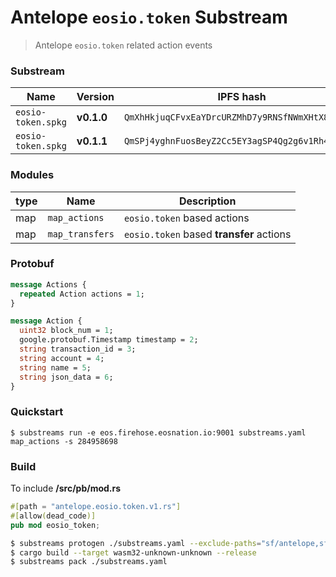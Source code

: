# Antelope `eosio.token` Substream

> Antelope `eosio.token` related action events

### Substream

| Name                | Version     | IPFS hash |
|---------------------|-------------|-----------|
| `eosio-token.spkg`  | **v0.1.0**  | `QmXhHkjuqCFvxEaYDrcURZMhD7y9RNSfNWmXHtX8ramEHL`
| `eosio-token.spkg`  | **v0.1.1**  | `QmSPj4yghnFuosBeyZ2Cc5EY3agSP4Qg2g6v1Rh4tnWSgx`

### Modules

| type | Name                         | Description
|------|------------------------------|-----------------------|
| map  | `map_actions`                | `eosio.token` based actions 
| map  | `map_transfers`              | `eosio.token` based **transfer** actions 

### Protobuf

```proto
message Actions {
  repeated Action actions = 1;
}

message Action {
  uint32 block_num = 1;
  google.protobuf.Timestamp timestamp = 2;
  string transaction_id = 3;
  string account = 4;
  string name = 5;
  string json_data = 6;
}
```

### Quickstart

```
$ substreams run -e eos.firehose.eosnation.io:9001 substreams.yaml map_actions -s 284958698
```

### Build

To include **/src/pb/mod.rs**

```rs
#[path = "antelope.eosio.token.v1.rs"]
#[allow(dead_code)]
pub mod eosio_token;
```

```bash
$ substreams protogen ./substreams.yaml --exclude-paths="sf/antelope,sf/substreams,google"
$ cargo build --target wasm32-unknown-unknown --release
$ substreams pack ./substreams.yaml
```
